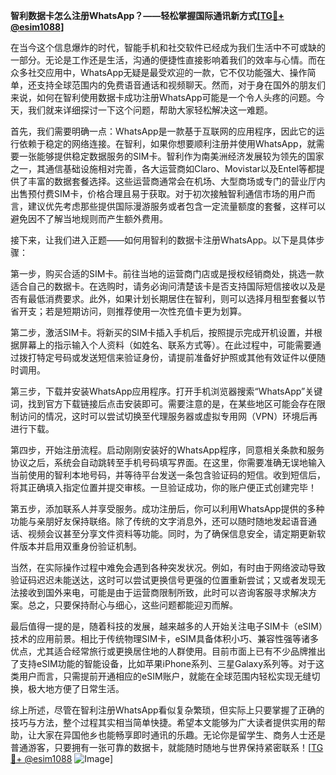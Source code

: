 **智利数据卡怎么注册WhatsApp？——轻松掌握国际通讯新方式[[TG💪+ @esim1088](https://t.me/s/esim1088)]**

在当今这个信息爆炸的时代，智能手机和社交软件已经成为我们生活中不可或缺的一部分。无论是工作还是生活，沟通的便捷性直接影响着我们的效率与心情。而在众多社交应用中，WhatsApp无疑是最受欢迎的一款，它不仅功能强大、操作简单，还支持全球范围内的免费语音通话和视频聊天。然而，对于身在国外的朋友们来说，如何在智利使用数据卡成功注册WhatsApp可能是一个令人头疼的问题。今天，我们就来详细探讨一下这个问题，帮助大家轻松解决这一难题。

首先，我们需要明确一点：WhatsApp是一款基于互联网的应用程序，因此它的运行依赖于稳定的网络连接。在智利，如果你想要顺利注册并使用WhatsApp，就需要一张能够提供稳定数据服务的SIM卡。智利作为南美洲经济发展较为领先的国家之一，其通信基础设施相对完善，各大运营商如Claro、Movistar以及Entel等都提供了丰富的数据套餐选择。这些运营商通常会在机场、大型商场或专门的营业厅内出售预付费SIM卡，价格合理且易于获取。对于初次接触智利通信市场的用户而言，建议优先考虑那些提供国际漫游服务或者包含一定流量额度的套餐，这样可以避免因不了解当地规则而产生额外费用。

接下来，让我们进入正题——如何用智利的数据卡注册WhatsApp。以下是具体步骤：

第一步，购买合适的SIM卡。前往当地的运营商门店或是授权经销商处，挑选一款适合自己的数据卡。在选购时，请务必询问清楚该卡是否支持国际短信接收以及是否有最低消费要求。此外，如果计划长期居住在智利，则可以选择月租型套餐以节省开支；若是短期访问，则推荐使用一次性充值卡更为划算。

第二步，激活SIM卡。将新买的SIM卡插入手机后，按照提示完成开机设置，并根据屏幕上的指示输入个人资料（如姓名、联系方式等）。在此过程中，可能需要通过拨打特定号码或发送短信来验证身份，请提前准备好护照或其他有效证件以便随时调用。

第三步，下载并安装WhatsApp应用程序。打开手机浏览器搜索“WhatsApp”关键词，找到官方下载链接后点击安装即可。需要注意的是，在某些地区可能会存在限制访问的情况，这时可以尝试切换至代理服务器或虚拟专用网（VPN）环境后再进行下载。

第四步，开始注册流程。启动刚刚安装好的WhatsApp程序，同意相关条款和服务协议之后，系统会自动跳转至手机号码填写界面。在这里，你需要准确无误地输入当前使用的智利本地号码，并等待平台发送一条包含验证码的短信。收到短信后，将其正确填入指定位置并提交审核。一旦验证成功，你的账户便正式创建完毕！

第五步，添加联系人并享受服务。成功注册后，你可以利用WhatsApp提供的多种功能与亲朋好友保持联络。除了传统的文字消息外，还可以随时随地发起语音通话、视频会议甚至分享文件资料等功能。同时，为了确保信息安全，请定期更新软件版本并启用双重身份验证机制。

当然，在实际操作过程中难免会遇到各种突发状况。例如，有时由于网络波动导致验证码迟迟未能送达，这时可以尝试更换信号更强的位置重新尝试；又或者发现无法接收到国外来电，可能是由于运营商限制所致，此时可以咨询客服寻求解决方案。总之，只要保持耐心与细心，这些问题都能迎刃而解。

最后值得一提的是，随着科技的发展，越来越多的人开始关注电子SIM卡（eSIM）技术的应用前景。相比于传统物理SIM卡，eSIM具备体积小巧、兼容性强等诸多优点，尤其适合经常旅行或更换居住地的人群使用。目前市面上已有不少品牌推出了支持eSIM功能的智能设备，比如苹果iPhone系列、三星Galaxy系列等。对于这类用户而言，只需提前开通相应的eSIM账户，就能在全球范围内轻松实现无缝切换，极大地方便了日常生活。

综上所述，尽管在智利注册WhatsApp看似复杂繁琐，但实际上只要掌握了正确的技巧与方法，整个过程其实相当简单快捷。希望本文能够为广大读者提供实用的帮助，让大家在异国他乡也能畅享即时通讯的乐趣。无论你是留学生、商务人士还是普通游客，只要拥有一张可靠的数据卡，就能随时随地与世界保持紧密联系！[[TG💪+ @esim1088](https://t.me/s/esim1088) ![Image](https://i.postimg.cc/4NQfJmqS/Snipaste-2025-05-13-00-14-12.png)]
